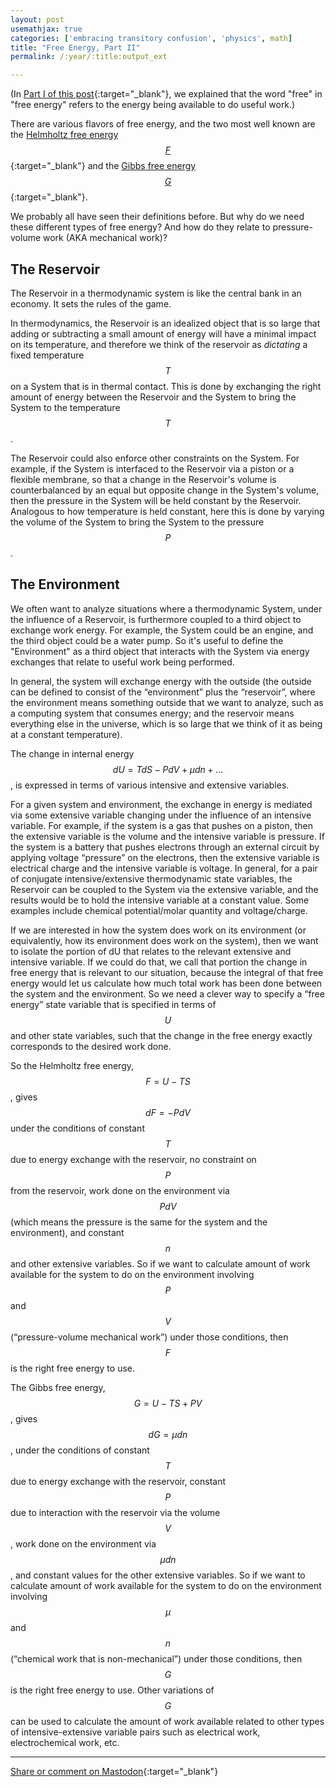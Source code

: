 ```yaml
---
layout: post
usemathjax: true
categories: ['embracing transitory confusion', 'physics', math]
title: "Free Energy, Part II"
permalink: /:year/:title:output_ext

---
```


(In [Part I of this post](https://freeenergy.blog/2023/FreeEnergy1.html){:target="_blank"}, we explained that the word "free" in "free energy" refers to the energy being available to do useful work.) 

There are various flavors of free energy, and the two most well known are the [Helmholtz free energy $$F$$](https://en.wikipedia.org/wiki/Helmholtz_free_energy){:target="_blank"} and the [Gibbs free energy $$G$$](https://en.wikipedia.org/wiki/Gibbs_free_energy){:target="_blank"}. 

We probably all have seen their definitions before. But why do we need these different types of free energy? And how do they relate to pressure-volume work (AKA mechanical work)?

The Reservoir
--------
The Reservoir in a thermodynamic system is like the central bank in an economy. It sets the rules of the game. 

In thermodynamics, the Reservoir is an idealized object that is so large that adding or subtracting a small amount of energy will have a minimal impact on its temperature, and therefore we think of the reservoir as *dictating* a fixed temperature $$T$$ on a System that is in thermal contact. This is done by exchanging the right amount of energy between the Reservoir and the System to bring the System to the temperature $$T$$.

The Reservoir could also enforce other constraints on the System. For example, if the System is interfaced to the Reservoir via a piston or a flexible membrane, so that a change in the Reservoir's volume is counterbalanced by an equal but opposite change in the System's volume, then the pressure in the System will be held constant by the Reservoir. Analogous to how temperature is held constant, here this is done by varying the volume of the System to bring the System to the pressure $$P$$.

The Environment
-------------
We often want to analyze situations where a thermodynamic System, under the influence of a Reservoir, is furthermore coupled to a third object to exchange work energy. For example, the System could be an engine, and the third object could be a water pump. So it's useful to define the "Environment" as a third object that interacts with the System via energy exchanges that relate to useful work being performed. 

In general, the system will exchange energy with the outside (the outside can be defined to consist of the “environment” plus the “reservoir”, where the environment means something outside that we want to analyze, such as a computing system that consumes energy; and the reservoir means everything else in the universe, which is so large that we think of it as being at a constant temperature).

The change in internal energy $$dU=TdS - PdV + \mu dn + \dots$$, is expressed in terms of various intensive and extensive variables.  

For a given system and environment, the exchange in energy is mediated via some extensive variable changing under the influence of an intensive variable. For example, if the system is a gas that pushes on a piston, then the extensive variable is the volume and the intensive variable is pressure. If the system is a battery that pushes electrons through an external circuit by applying voltage “pressure” on the electrons, then the extensive variable is electrical charge and the intensive variable is voltage.  In general, for a pair of conjugate intensive/extensive thermodynamic state variables, the Reservoir can be coupled to the System via the extensive variable, and the results would be to hold the intensive variable at a constant value. Some examples include chemical potential/molar quantity and voltage/charge.

If we are interested in how the system does work on its environment (or equivalently, how its environment does work on the system), then we want to isolate the portion of dU that relates to the relevant extensive and intensive variable. If we could do that, we call that portion the change in free energy that is relevant to our situation, because the integral of that free energy would let us calculate how much total work has been done between the system and the environment. So we need a clever way to specify a “free energy” state variable that is specified in terms of $$U$$ and other state variables, such that the change in the free energy exactly corresponds to the desired work done.

So the Helmholtz free energy, $$F = U - TS$$, gives $$dF = -PdV$$ under the conditions of constant $$T$$ due to energy exchange with the reservoir, no constraint on $$P$$ from the reservoir, work done on the environment via $$PdV$$ (which means the pressure is the same for the system and the environment), and constant $$n$$ and other extensive variables. So if we want to calculate amount of work available for the system to do on the environment involving $$P$$ and $$V$$ (“pressure-volume mechanical work”) under those conditions, then $$F$$ is the right free energy to use.

The Gibbs free energy, $$G = U - TS + PV$$, gives $$dG = \mu dn$$, under the conditions of constant $$T$$ due to energy exchange with the reservoir, constant $$P$$ due to interaction with the reservoir via the volume $$V$$, work done on the environment via $$\mu dn$$, and constant values for the other extensive variables. So if we want to calculate amount of work available for the system to do on the environment involving $$\mu$$ and $$n$$ (“chemical work that is non-mechanical”) under those conditions, then $$G$$ is the right free energy to use. Other variations of $$G$$ can be used to calculate the amount of work available related to other types of intensive-extensive variable pairs such as electrical work, electrochemical work, etc.



---

[Share or comment on Mastodon](https://hachyderm.io/@Sunfishstanford/111067078789655621){:target="_blank"}


